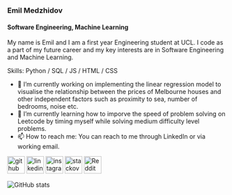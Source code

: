 ### Emil Medzhidov
#### Software Engineering, Machine Learning

My name is Emil and I am a first year Engineering student at UCL. I code as a part of my future career and my key interests are in Software Engineering and Machine Learning.

Skills: Python / SQL / JS / HTML / CSS

- 🔭 I’m currently working on implementing the linear regression model to visualise the relationship between the prices of Melbourne houses and other independent factors such as proximity to sea, number of bedrooms, noise etc.
- 🌱 I’m currently learning how to imporve the speed of problem solving on Leetcode by timing myself while solving medium difficulty level problems.
- 📫 How to reach me: You can reach to me through LinkedIn or via working email.
  
[<img src='https://cdn.jsdelivr.net/npm/simple-icons@3.0.1/icons/github.svg' alt='github' height='40'>](https://github.com/EmilMed)  [<img src='https://cdn.jsdelivr.net/npm/simple-icons@3.0.1/icons/linkedin.svg' alt='linkedin' height='40'>](https://www.linkedin.com/in/Emil-Medzhidov/)  [<img src='https://cdn.jsdelivr.net/npm/simple-icons@3.0.1/icons/instagram.svg' alt='instagram' height='40'>](https://www.instagram.com/limechel_auf/)  [<img src='https://cdn.jsdelivr.net/npm/simple-icons@3.0.1/icons/stackoverflow.svg' alt='stackoverflow' height='40'>](https://stackoverflow.com/users/Emil)  [<img src='https://cdn.jsdelivr.net/npm/simple-icons@3.0.1/icons/reddit.svg' alt='Reddit' height='40'>](https://www.reddit.com/user/emil_medzhidov)  

![GitHub stats](https://github-readme-stats.vercel.app/api?username=EmilMed&show_icons=true)  

